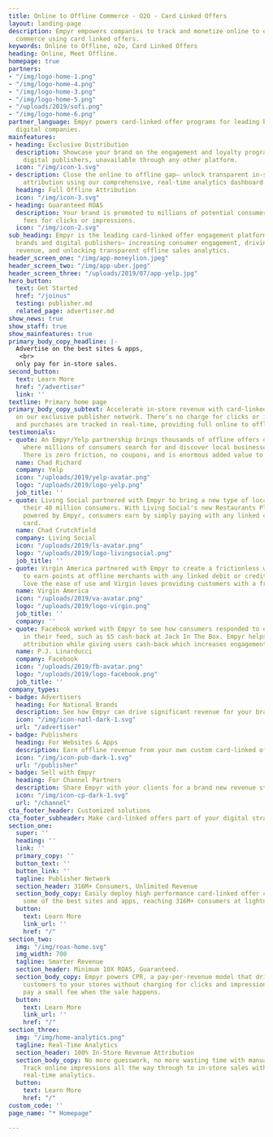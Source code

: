 ```yaml
---
title: Online to Offline Commerce - O2O - Card Linked Offers
layout: landing-page
description: Empyr empowers companies to track and monetize online to offline (o2o)
  commerce using card linked offers.
keywords: Online to Offline, o2o, Card Linked Offers
heading: Online, Meet Offline.
homepage: true
partners:
- "/img/logo-home-1.png"
- "/img/logo-home-4.png"
- "/img/logo-home-3.png"
- "/img/logo-home-5.png"
- "/uploads/2019/sofi.png"
- "/img/logo-home-6.png"
partner_language: Empyr powers card-linked offer programs for leading brands and top
  digital companies.
mainfeatures:
- heading: Exclusive Distribution
  description: Showcase your brand on the engagement and loyalty programs of leading
    digital publishers, unavailable through any other platform.
  icon: "/img/icon-1.svg"
- description: Close the online to offline gap– unlock transparent in-store sales
    attribution using our comprehensive, real-time analytics dashboard.
  heading: Full Offline Attribution
  icon: "/img/icon-3.svg"
- heading: Guaranteed ROAS
  description: Your brand is promoted to millions of potential consumers, with zero
    fees for clicks or impressions.
  icon: "/img/icon-2.svg"
sub_heading: Empyr is the leading card-linked offer engagement platform for national
  brands and digital publishers– increasing consumer engagement, driving guaranteed
  revenue, and unlocking transparent offline sales analytics.
header_screen_one: "/img/app-moneylion.jpeg"
header_screen_two: "/img/app-uber.jpeg"
header_screen_three: "/uploads/2019/07/app-yelp.jpg"
hero_button:
  text: Get Started
  href: "/joinus"
  testing: publisher.md
  related_page: advertiser.md
show_news: true
show_staff: true
show_mainfeatures: true
primary_body_copy_headline: |-
  Advertise on the best sites & apps,
   <br>
  only pay for in-store sales.
second_button:
  text: Learn More
  href: "/advertiser"
  link: ''
textline: Primary home page
primary_body_copy_subtext: Accelerate in-store revenue with card-linked offer campaigns
  on our exclusive publisher network. There’s no charge for clicks or impressions,
  and purchases are tracked in real-time, providing full online to offline attribution.
testimonials:
- quote: An Empyr/Yelp partnership brings thousands of offline offers directly to
    where millions of consumers search for and discover local businesses every day.
    There is zero friction, no coupons, and is enormous added value to all Yelp users.
  name: Chad Richard
  company: Yelp
  icon: "/uploads/2019/yelp-avatar.png"
  logo: "/uploads/2019/logo-yelp.png"
  job_title: ''
- quote: Living Social partnered with Empyr to bring a new type of local offer to
    their 40 million consumers. With Living Social's new Restaurants Plus program,
    powered by Empyr, consumers earn by simply paying with any linked credit or debit
    card.
  name: Chad Crutchfield
  company: Living Social
  icon: "/uploads/2019/ls-avatar.png"
  logo: "/uploads/2019/logo-livingsocial.png"
  job_title: ''
- quote: Virgin America partnered with Empyr to create a frictionless way for consumers
    to earn points at offline merchants with any linked debit or credit card. Consumers
    love the ease of use and Virgin loves providing customers with a free way to earn.
  name: Virgin America
  icon: "/uploads/2019/va-avatar.png"
  logo: "/uploads/2019/logo-virgin.png"
  job_title: ''
  company: ''
- quote: Facebook worked with Empyr to see how consumers responded to offline offers
    in their feed, such as $5 cash-back at Jack In The Box. Empyr helps with offline
    attribution while giving users cash-back which increases engagement.
  name: P.J. Linarducci
  company: Facebook
  icon: "/uploads/2019/fb-avatar.png"
  logo: "/uploads/2019/logo-facebook.png"
  job_title: ''
company_types:
- badge: Advertisers
  heading: For National Brands
  description: See how Empyr can drive significant revenue for your brand at scale
  icon: "/img/icon-natl-dark-1.svg"
  url: "/advertiser"
- badge: Publishers
  heading: For Websites & Apps
  description: Earn offline revenue from your own custom card-linked offer program
  icon: "/img/icon-pub-dark-1.svg"
  url: "/publisher"
- badge: Sell with Empyr
  heading: For Channel Partners
  description: Share Empyr with your clients for a brand new revenue stream
  icon: "/img/icon-cp-dark-1.svg"
  url: "/channel"
cta_footer_header: Customized solutions
cta_footer_subheader: Make card-linked offers part of your digital strategy and accelerate consumer engagement today
section_one:
  super: ''
  heading: ''
  link: ''
  primary_copy: ''
  button_text: ''
  button_link: ''
  tagline: Publisher Network
  section_header: 316M+ Consumers, Unlimited Revenue
  section_body_copy: Easily deploy high performance card-linked offer campaigns on
    some of the best sites and apps, reaching 316M+ consumers at lightning speed.
  button:
    text: Learn More
    link_url: ''
    href: "/"
section_two:
  img: "/img/roas-home.svg"
  img_width: 700
  tagline: Smarter Revenue
  section_header: Minimum 10X ROAS, Guaranteed.
  section_body_copy: Empyr powers CPR, a pay-per-revenue model that drives motivated
    customers to your stores without charging for clicks and impressions. You only
    pay a small fee when the sale happens.
  button:
    text: Learn More
    link_url: ''
    href: "/"
section_three:
  img: "/img/home-analytics.png"
  tagline: Real-Time Analytics
  section_header: 100% In-Store Revenue Attribution
  section_body_copy: No more guesswork, no more wasting time with manual reporting.
    Track online impressions all the way through to in-store sales with personalized
    real-time analytics.
  button:
    text: Learn More
    href: "/"
custom_code: ''
page_name: "* Homepage"

---
```

